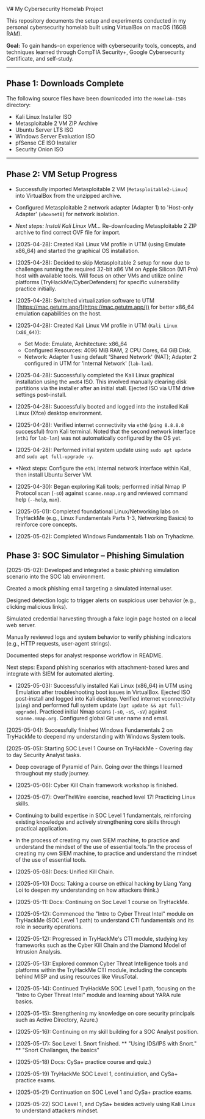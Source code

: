 V# My Cybersecurity Homelab Project

This repository documents the setup and experiments conducted in my personal cybersecurity homelab built using VirtualBox on macOS (16GB RAM).

**Goal:** To gain hands-on experience with cybersecurity tools, concepts, and techniques learned through CompTIA Security+, Google Cybersecurity Certificate, and self-study.

---

## Phase 1: Downloads Complete

The following source files have been downloaded into the `Homelab-ISOs` directory:
* Kali Linux Installer ISO
* Metasploitable 2 VM ZIP Archive
* Ubuntu Server LTS ISO
* Windows Server Evaluation ISO
* pfSense CE ISO Installer
* Security Onion ISO

---

## Phase 2: VM Setup Progress

* Successfully imported Metasploitable 2 VM (`Metasploitable2-Linux`) into VirtualBox from the unzipped archive.
* Configured Metasploitable 2 network adapter (Adapter 1) to 'Host-only Adapter' (`vboxnet0`) for network isolation.
* *Next steps: Install Kali Linux VM...*
Re-downloading Metasploitable 2 ZIP archive to find correct OVF file for import.

* (2025-04-28): Created Kali Linux VM profile in UTM (using Emulate x86_64) and started the graphical OS installation.
* (2025-04-28): Decided to skip Metasploitable 2 setup for now due to challenges running the required 32-bit x86 VM on Apple Silicon (M1 Pro) host with available tools. Will focus on other VMs and utilize 
online platforms (TryHackMe/CyberDefenders) for specific vulnerability practice initially.
* (2025-04-28): Switched virtualization software to UTM ([https://mac.getutm.app/](https://mac.getutm.app/)) for better x86_64 emulation capabilities on the host.
* (2025-04-28): Created Kali Linux VM profile in UTM (`Kali Linux (x86_64)`):
    * Set Mode: Emulate, Architecture: x86_64
    * Configured Resources: 4096 MiB RAM, 2 CPU Cores, 64 GiB Disk.
    * Network: Adapter 1 using default 'Shared Network' (NAT); Adapter 2 configured in UTM for 'Internal Network' (`lab-lan`).
* (2025-04-28): Successfully completed the Kali Linux graphical installation using the `amd64` ISO. This involved manually clearing disk partitions via the installer after an initial stall. Ejected ISO via 
UTM drive settings post-install.
* (2025-04-28): Successfully booted and logged into the installed Kali Linux (Xfce) desktop environment.
* (2025-04-28): Verified internet connectivity via `eth0` (`ping 8.8.8.8` successful) from Kali terminal. Noted that the second network interface (`eth1` for `lab-lan`) was not automatically configured by the 
OS yet.
* (2025-04-28): Performed initial system update using `sudo apt update` and `sudo apt full-upgrade -y`.
* *Next steps: Configure the `eth1` internal network interface within Kali, then install Ubuntu Server VM.
* (2025-04-30): Began exploring Kali tools; performed initial Nmap IP Protocol scan (`-sO`) against `scanme.nmap.org` and reviewed command help (`--help`, `man`).
* (2025-05-01): Completed foundational Linux/Networking labs on TryHackMe (e.g., Linux Fundamentals Parts 1-3, Networking Basics) to reinforce core concepts.
* (2025-05-02): Completed Windows Fundamentals 1 lab on Tryhackme.

## Phase 3: SOC Simulator – Phishing Simulation
(2025-05-02): Developed and integrated a basic phishing simulation scenario into the SOC lab environment.

Created a mock phishing email targeting a simulated internal user.

Designed detection logic to trigger alerts on suspicious user behavior (e.g., clicking malicious links).

Simulated credential harvesting through a fake login page hosted on a local web server.

Manually reviewed logs and system behavior to verify phishing indicators (e.g., HTTP requests, user-agent strings).

Documented steps for analyst response workflow in README.

Next steps: Expand phishing scenarios with attachment-based lures and integrate with SIEM for automated alerting.

* (2025-05-03): Successfully installed Kali Linux (x86_64) in UTM using Emulation after troubleshooting boot issues in VirtualBox. Ejected ISO post-install and logged into Kali desktop. Verified internet 
vconnectivity (`ping`) and performed full system update (`apt update && apt full-upgrade`). Practiced initial Nmap scans (`-sO`, `-sS`, `-sV`) against `scanme.nmap.org`. Configured global Git user name and 
email.

(2025-05-04): Successfully finished Windows Fundamentals 2 on TryHackMe to deepend my understanding with Windows System tools. 

(2025-05-05): Starting SOC Level 1 Course on TryHackMe - Covering day to day Security Analyst tasks.

* Deep coverage of Pyramid of Pain. Going over the things I learned throughout my study journey. 


* (2025-05-06): Cyber Kill Chain framework workshop is finished. 

* (2025-05-07): OverTheWire exercise, reached level 17! Practicing Linux skills.
* Continuing to build expertise in SOC Level 1 fundamentals, reinforcing existing knowledge and actively strengthening core skills through practical application.
* In the process of creating my own SIEM machine, to practice and understand the mindset of the use of essential tools."In the process of creating my own SIEM machine, to practice and understand the mindset 
of the use of essential tools.

* (2025-05-08): Docs: Unified Kill Chain.
* (2025-05-10) Docs: Taking a course on ethical hacking by Liang Yang Loi to deepen my understanding on how attackers think.)
* (2025-05-11: Docs: Continuing on Soc Level 1 course on TryHackMe.
* (2025-05-12): Commenced the "Intro to Cyber Threat Intel" module on TryHackMe (SOC Level 1 path) to understand CTI fundamentals and its role in security operations.
* (2025-05-12): Progressed in TryHackMe's CTI module, studying key frameworks such as the Cyber Kill Chain and the Diamond Model of Intrusion Analysis.
* (2025-05-13): Explored common Cyber Threat Intelligence tools and platforms within the TryHackMe CTI module, including the concepts behind MISP and using resources like VirusTotal.
* (2025-05-14): Continued TryHackMe SOC Level 1 path, focusing on the "Intro to Cyber Threat Intel" module and learning about YARA rule basics.
* (2025-05-15): Strengthening my knowledge on core security principals such as Active Directory, Azure.)

* (2025-05-16): Continuing on my skill building for a SOC Analyst position. 

* (2025-05-17): Soc Level 1. Snort finished. 
** "Using IDS/IPS with Snort."
** "Snort Challanges, the basics"

* (2025-05-18) Docs: CySa+ practice course and quiz.)
* (2025-05-19) TryHackMe SOC Level 1, continuiation, and CySa+ practice exams.
* (2025-05-21) Continuation on SOC Level 1 and CySa+ practice exams. 
* (2025-05-22) SOC Level 1, and CySa+ besides actively using Kali Linux to understand attackers mindset.
